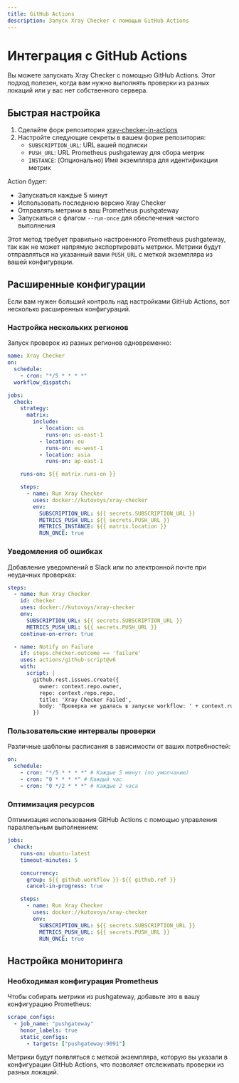 ```yaml
---
title: GitHub Actions
description: Запуск Xray Checker с помощью GitHub Actions
---
```


# Интеграция с GitHub Actions

Вы можете запускать Xray Checker с помощью GitHub Actions. Этот подход полезен, когда вам нужно выполнять проверки из разных локаций или у вас нет собственного сервера.

## Быстрая настройка

1. Сделайте форк репозитория [xray-checker-in-actions](https://github.com/kutovoys/xray-checker-in-actions)
2. Настройте следующие секреты в вашем форке репозитория:
   - `SUBSCRIPTION_URL`: URL вашей подписки
   - `PUSH_URL`: URL Prometheus pushgateway для сбора метрик
   - `INSTANCE`: (Опционально) Имя экземпляра для идентификации метрик

Action будет:

- Запускаться каждые 5 минут
- Использовать последнюю версию Xray Checker
- Отправлять метрики в ваш Prometheus pushgateway
- Запускаться с флагом `--run-once` для обеспечения чистого выполнения

Этот метод требует правильно настроенного Prometheus pushgateway, так как не может напрямую экспортировать метрики. Метрики будут отправляться на указанный вами `PUSH_URL` с меткой экземпляра из вашей конфигурации.

## Расширенные конфигурации

Если вам нужен больший контроль над настройками GitHub Actions, вот несколько расширенных конфигураций.

### Настройка нескольких регионов

Запуск проверок из разных регионов одновременно:

```yaml
name: Xray Checker
on:
  schedule:
    - cron: "*/5 * * * *"
  workflow_dispatch:

jobs:
  check:
    strategy:
      matrix:
        include:
          - location: us
            runs-on: us-east-1
          - location: eu
            runs-on: eu-west-1
          - location: asia
            runs-on: ap-east-1

    runs-on: ${{ matrix.runs-on }}

    steps:
      - name: Run Xray Checker
        uses: docker://kutovoys/xray-checker
        env:
          SUBSCRIPTION_URL: ${{ secrets.SUBSCRIPTION_URL }}
          METRICS_PUSH_URL: ${{ secrets.PUSH_URL }}
          METRICS_INSTANCE: ${{ matrix.location }}
          RUN_ONCE: true
```

### Уведомления об ошибках

Добавление уведомлений в Slack или по электронной почте при неудачных проверках:

```yaml
steps:
  - name: Run Xray Checker
    id: checker
    uses: docker://kutovoys/xray-checker
    env:
      SUBSCRIPTION_URL: ${{ secrets.SUBSCRIPTION_URL }}
      METRICS_PUSH_URL: ${{ secrets.PUSH_URL }}
    continue-on-error: true

  - name: Notify on Failure
    if: steps.checker.outcome == 'failure'
    uses: actions/github-script@v6
    with:
      script: |
        github.rest.issues.create({
          owner: context.repo.owner,
          repo: context.repo.repo,
          title: 'Xray Checker Failed',
          body: 'Проверка не удалась в запуске workflow: ' + context.runId
        })
```

### Пользовательские интервалы проверки

Различные шаблоны расписания в зависимости от ваших потребностей:

```yaml
on:
  schedule:
    - cron: "*/5 * * * *" # Каждые 5 минут (по умолчанию)
    - cron: "0 * * * *" # Каждый час
    - cron: "0 */2 * * *" # Каждые 2 часа
```

### Оптимизация ресурсов

Оптимизация использования GitHub Actions с помощью управления параллельным выполнением:

```yaml
jobs:
  check:
    runs-on: ubuntu-latest
    timeout-minutes: 5

    concurrency:
      group: ${{ github.workflow }}-${{ github.ref }}
      cancel-in-progress: true

    steps:
      - name: Run Xray Checker
        uses: docker://kutovoys/xray-checker
        env:
          SUBSCRIPTION_URL: ${{ secrets.SUBSCRIPTION_URL }}
          METRICS_PUSH_URL: ${{ secrets.PUSH_URL }}
          RUN_ONCE: true
```

## Настройка мониторинга

### Необходимая конфигурация Prometheus

Чтобы собирать метрики из pushgateway, добавьте это в вашу конфигурацию Prometheus:

```yaml
scrape_configs:
  - job_name: "pushgateway"
    honor_labels: true
    static_configs:
      - targets: ["pushgateway:9091"]
```

Метрики будут появляться с меткой экземпляра, которую вы указали в конфигурации GitHub Actions, что позволяет отслеживать проверки из разных локаций.
